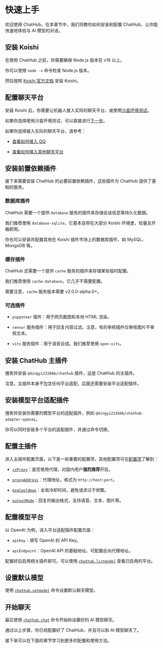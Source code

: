 # 快速上手

欢迎使用 ChatHub。在本章节中，我们将教你如何安装和配置 ChatHub，让你能快速地体验与 AI 模型的对话。

## 安装 Koishi

在使用 ChatHub 之前，你需要确保 Node.js 版本在 v18 以上。

你可以使用 `node -v` 命令检查 Node.js 版本。

然后按照 [Koishi 官方文档](https://koishi.chat/zh-CN/) 安装 Koishi。

## 配置聊天平台

安装 Koishi 后，你需要让机器人接入实际的聊天平台，或使用[沙盒环境测试](https://koishi.chat/zh-CN/manual/console/sandbox.html)。

如果你选择使用沙盒环境测试，可以直接进行[下一步](/guide/getting-started.html#安装前置依赖插件)。

如果你选择接入实际的聊天平台，请参考：

- [查看如何接入 QQ](https://forum.koishi.xyz/t/topic/2502/1)

- [查看如何接入其他聊天平台](https://koishi.chat/zh-CN/manual/console/adapter.html)

## 安装前置依赖插件

接下来需要安装 ChatHub 的必要前置依赖插件，这些插件为 ChatHub 提供了基础的服务。

### 数据库插件

ChatHub 需要一个提供 `database` 服务的插件来存储会话信息等持久化数据。

我们推荐使用 `database-sqlite`，它基本自带在大部分 Koishi 环境里，轻量且开箱即用。

你也可以安装并配置其他在 Koishi 插件市场上的数据库插件，如 MySQL、MongoDB 等。

### 缓存插件

ChatHub 还需要一个提供 `cache` 服务的插件来存储某些临时配置。

我们推荐使用 `cache-database`，它几乎不需要配置。

需要注意，`cache` 服务版本需要 v2.0.0-alpha.0+。

### 可选插件

- `puppeteer` 插件：用于网页截图和本地 HTML 渲染。

- `censor` 服务插件：用于回复内容过滤。注意，有的审核插件仅审核图片不审核文本。

- `vits` 服务插件：用于语音合成。我们推荐使用 `open-vits`。

## 安装 ChatHub 主插件

搜索并安装 `@dingyi222666/chathub` 插件，这是 ChatHub 的主插件。

注意，主插件本身不包含任何平台适配，后面还需要安装平台适配插件。

## 安装模型平台适配插件

搜索并安装你需要的模型平台的适配插件，例如 `@dingyi222666/chathub-adapter-openai`。

你可以同时安装多个平台的适配插件，并通过命令切换。

## 配置主插件

进入主插件配置页面，以下是一些重要的配置项，其他配置项可在[配置项](/guide/useful-configurations)了解到：

- [`isProxy`](/guide/useful-configurations#代理设置)：是否使用代理，对国内用户**强烈推荐**开启。

- [`proxyAddress`](/guide/useful-configurations#代理设置)：代理地址，格式为 `http://host:port`。

- [`msgCooldown`](/guide/useful-configurations#回复选项)：全局冷却时间，避免请求过于频繁。

- [`outputMode`](/guide/useful-configurations#回复选项)：回复的输出格式，支持语音、文本、图片等。

## 配置模型平台

以 OpenAI 为例，进入平台适配插件配置页面：

- `apiKey`：填写 OpenAI 的 API Key。

- `apiEndpoint`：OpenAI API 的基础地址，可配置反向代理地址。

配置好后启用相关插件即可。可以使用 [`chathub.listmodel`](/guide/useful-commands#列出模型) 查看已启用的平台。

## 设置默认模型

使用 [`chathub.setmodel`](/guide/useful-commands#设置模型) 命令设置默认聊天模型。

## 开始聊天

最后使用 [`chathub.chat`](/guide/useful-commands#模型聊天) 命令开始和设置好的 AI 模型聊天。

通过以上步骤，你已经配置好了 ChatHub，并且可以和 AI 模型聊天了。

接下来可以在下面的章节学习到更多的配置和使用方法。
